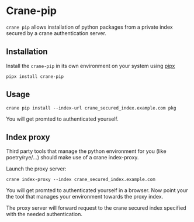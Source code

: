 # Crane-pip

`crane pip` allows installation of python packages from a private index secured by a crane authentication server.

## Installation

Install the `crane-pip` in its own environment on your system using [pipx](https://github.com/pypa/pipx)

```
pipx install crane-pip
```

## Usage 

```
crane pip install --index-url crane_secured_index.example.com pkg
```

You will get promted to authenticated yourself.

## Index proxy

Third party tools that manage the python environment for you (like poetry/rye/...) should make use of a crane index-proxy.

Launch the proxy server:
```
crane index-proxy --index crane_secured_index.example.com
```

You will get promted to authenticated yourself in a browser. Now point your the tool that manages your environment towards the proxy index. 

The proxy server will forward request to the crane secured index specified with the needed authentication.
